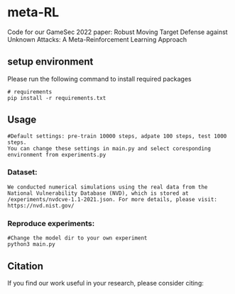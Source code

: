 # meta-RL

Code for our GameSec 2022 paper: Robust Moving Target Defense against Unknown Attacks: A Meta-Reinforcement Learning Approach

## setup environment

Please run the following command to install required packages

```
# requirements
pip install -r requirements.txt
```

## Usage

```
#Default settings: pre-train 10000 steps, adpate 100 steps, test 1000 steps. 
You can change these settings in main.py and select coresponding environment from experiments.py
```

### Dataset:

```
We conducted numerical simulations using the real data from the National Vulnerability Database (NVD), which is stored at /experiments/nvdcve-1.1-2021.json. For more details, please visit: https://nvd.nist.gov/
```

### Reproduce experiments:
```
#Change the model dir to your own experiment
python3 main.py
```

## Citation
If you find our work useful in your research, please consider citing:
```

